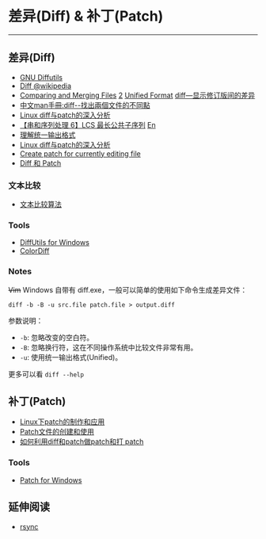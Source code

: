 
# 差异(Diff) & 补丁(Patch)

----

## 差异(Diff)

* [GNU Diffutils](http://www.gnu.org/software/diffutils/diffutils.html)
* [Diff @wikipedia](http://en.wikipedia.org/wiki/Diff)
* [Comparing and Merging Files](http://www.gnu.org/software/diffutils/manual/diff.html)
    [2](http://www.gnu.org/software/hello/manual/diff/)
    [Unified Format](http://www.gnu.org/software/hello/manual/diff/Unified-Format.html)
    [diff—显示修订版间的差异](http://man.chinaunix.net/develop/cvsdoc_zh/diff.html#diff)
* [中文man手冊:diff--找出兩個文件的不同點](http://fanqiang.chinaunix.net/a1/b5/20010918/0700001307_b.html)
* [Linux diff与patch的深入分析](http://doc.chinaunix.net/linux/201003/457551.shtml)
* [【串和序列处理 6】LCS 最长公共子序列](http://hxraid.javaeye.com/blog/622462)
    [En](http://en.wikipedia.org/wiki/Longest_common_subsequence_problem)
* [理解统一输出格式](http://www.blogjava.net/ivanwan/archive/2005/08/04/9261.html)
* [Linux diff与patch的深入分析](http://blog.chinaunix.net/u1/51097/showart_2202038.html)
* [Create patch for currently editing file](http://vim.wikia.com/wiki/Create_patch_for_currently_editing_file)
* [Diff 和 Patch](http://www.fegensoft.com/fegensoft2002/seeksilence/Linux/6/8/8.htm)

### 文本比较

* [文本比较算法](http://www.cnblogs.com/grenet/category/287355.html)

### Tools

* [DiffUtils for Windows](http://gnuwin32.sourceforge.net/packages/diffutils.htm)
* [ColorDiff](http://colordiff.sourceforge.net/)

### Notes

~~Vim~~ Windows 自带有 diff.exe，一般可以简单的使用如下命令生成差异文件：

```
diff -b -B -u src.file patch.file > output.diff
```

参数说明：

* `-b`: 忽略改变的空白符。
* `-B`: 忽略换行符，这在不同操作系统中比较文件非常有用。
* `-u`: 使用统一输出格式(Unified)。

更多可以看 `diff --help`


## 补丁(Patch)

* [Linux下patch的制作和应用](http://blog.chinaunix.net/u/21948/showart_157145.html)
* [Patch文件的创建和使用](http://blog.csdn.net/shuiii/archive/2006/06/07/778657.aspx)
* [如何利用diff和patch做patch和打 patch](http://blog.chinaunix.net/u/19651/showart_344570.html)

### Tools

* [Patch for Windows](http://gnuwin32.sourceforge.net/packages/patch.htm)


## 延伸阅读

* [rsync](rsync.md)
